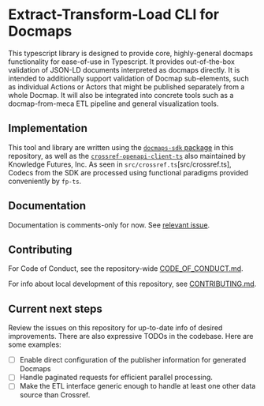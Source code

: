 # Extract-Transform-Load CLI for Docmaps

This typescript library is designed to provide core, highly-general docmaps
functionality for ease-of-use in Typescript. It provides out-of-the-box
validation of JSON-LD documents interpreted as docmaps directly. It is intended
to additionally support validation of Docmap sub-elements, such as individual
Actions or Actors that might be published separately from a whole Docmap. It
will also be integrated into concrete tools such as a docmap-from-meca ETL pipeline
and general visualization tools.

## Implementation

This tool and library are written using the [`docmaps-sdk` package](/packages/ts-sdk)
in this repository, as well as the [`crossref-openapi-client-ts`](https://github.com/Docmaps-Project/crossref-openapi-client-ts)
also maintained by Knowledge Futures, Inc. As seen in `src/crossref.ts`[src/crossref.ts],
Codecs from the SDK are processed using functional paradigms provided conveniently by
`fp-ts`.

## Documentation

Documentation is comments-only for now. See [relevant issue](https://github.com/Docmaps-Project/docmaps/issues/20).

## Contributing

For Code of Conduct, see the repository-wide [CODE_OF_CONDUCT.md](/CODE_OF_CONDUCT.md).

For info about local development of this repository, see [CONTRIBUTING.md](CONTRIBUTING.md).

## Current next steps

Review the issues on this repository for up-to-date info of desired improvements.
There are also expressive TODOs in the codebase.
Here are some examples:

- [ ] Enable direct configuration of the publisher information for generated Docmaps
- [ ] Handle paginated requests for efficient parallel processing.
- [ ] Make the ETL interface generic enough to handle at least one other data source than Crossref.
